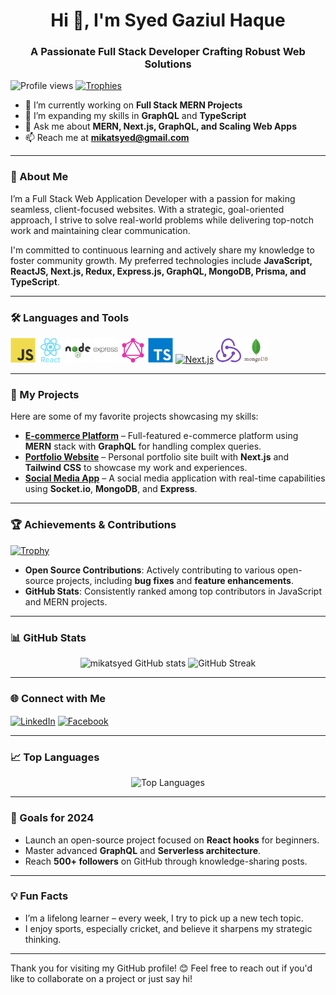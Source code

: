 <h1 align="center">Hi 👋, I'm Syed Gaziul Haque</h1>
<h3 align="center">A Passionate Full Stack Developer Crafting Robust Web Solutions</h3>

<p align="left">
  <img src="https://komarev.com/ghpvc/?username=mikatsyed&label=Profile%20views&color=0e75b6&style=flat" alt="Profile views" />
  <a href="https://github.com/ryo-ma/github-profile-trophy"><img src="https://github-profile-trophy.vercel.app/?username=mikatsyed" alt="Trophies" /></a>
</p>

- 🔭 I’m currently working on **Full Stack MERN Projects**
- 🌱 I’m expanding my skills in **GraphQL** and **TypeScript**
- 💬 Ask me about **MERN, Next.js, GraphQL, and Scaling Web Apps**
- 📫 Reach me at **mikatsyed@gmail.com**

---

### 💼 About Me

I’m a Full Stack Web Application Developer with a passion for making seamless, client-focused websites. With a strategic, goal-oriented approach, I strive to solve real-world problems while delivering top-notch work and maintaining clear communication.

I'm committed to continuous learning and actively share my knowledge to foster community growth. My preferred technologies include **JavaScript, ReactJS, Next.js, Redux, Express.js, GraphQL, MongoDB, Prisma, and TypeScript**.

---

### 🛠️ Languages and Tools

<p align="left">
  <a href="https://www.javascript.com/" target="_blank" rel="noreferrer"><img src="https://raw.githubusercontent.com/devicons/devicon/master/icons/javascript/javascript-original.svg" alt="JavaScript" width="40" height="40"/></a>
  <a href="https://reactjs.org/" target="_blank" rel="noreferrer"><img src="https://raw.githubusercontent.com/devicons/devicon/master/icons/react/react-original-wordmark.svg" alt="React" width="40" height="40"/></a>
  <a href="https://nodejs.org" target="_blank" rel="noreferrer"><img src="https://raw.githubusercontent.com/devicons/devicon/master/icons/nodejs/nodejs-original-wordmark.svg" alt="Node.js" width="40" height="40"/></a>
  <a href="https://expressjs.com" target="_blank" rel="noreferrer"><img src="https://raw.githubusercontent.com/devicons/devicon/master/icons/express/express-original-wordmark.svg" alt="Express.js" width="40" height="40"/></a>
  <a href="https://graphql.org/" target="_blank" rel="noreferrer"><img src="https://raw.githubusercontent.com/devicons/devicon/master/icons/graphql/graphql-plain.svg" alt="GraphQL" width="40" height="40"/></a>
  <a href="https://www.typescriptlang.org/" target="_blank" rel="noreferrer"><img src="https://raw.githubusercontent.com/devicons/devicon/master/icons/typescript/typescript-original.svg" alt="TypeScript" width="40" height="40"/></a>
  <a href="https://nextjs.org/" target="_blank" rel="noreferrer"><img src="https://cdn.worldvectorlogo.com/logos/nextjs-2.svg" alt="Next.js" width="40" height="40"/></a>
  <a href="https://redux.js.org/" target="_blank" rel="noreferrer"><img src="https://raw.githubusercontent.com/devicons/devicon/master/icons/redux/redux-original.svg" alt="Redux" width="40" height="40"/></a>
  <a href="https://www.mongodb.com/" target="_blank" rel="noreferrer"><img src="https://raw.githubusercontent.com/devicons/devicon/master/icons/mongodb/mongodb-original-wordmark.svg" alt="MongoDB" width="40" height="40"/></a>
</p>

---

### 🚀 My Projects

Here are some of my favorite projects showcasing my skills:

- **[E-commerce Platform](https://github.com/mikatsyed/ecommerce)** – Full-featured e-commerce platform using **MERN** stack with **GraphQL** for handling complex queries.
- **[Portfolio Website](https://github.com/mikatsyed/portfolio)** – Personal portfolio site built with **Next.js** and **Tailwind CSS** to showcase my work and experiences.
- **[Social Media App](https://github.com/mikatsyed/social-media-app)** – A social media application with real-time capabilities using **Socket.io**, **MongoDB**, and **Express**.

---

### 🏆 Achievements & Contributions

<p align="left">
  <a href="https://github.com/ryo-ma/github-profile-trophy"><img src="https://github-profile-trophy.vercel.app/?username=mikatsyed&theme=onedark&no-frame=true&row=1&column=6" alt="Trophy"/></a>
</p>

- **Open Source Contributions**: Actively contributing to various open-source projects, including **bug fixes** and **feature enhancements**.
- **GitHub Stats**: Consistently ranked among top contributors in JavaScript and MERN projects.

---

### 📊 GitHub Stats

<p align="center">
  <img src="https://github-readme-stats.vercel.app/api?username=mikatsyed&show_icons=true&locale=en&theme=tokyonight" alt="mikatsyed GitHub stats" />
  <img src="https://github-readme-streak-stats.herokuapp.com/?user=mikatsyed&theme=tokyonight" alt="GitHub Streak" />
</p>

---

### 🌐 Connect with Me

<p align="left">
  <a href="https://linkedin.com/in/mikat-syed/" target="blank"><img align="center" src="https://raw.githubusercontent.com/rahuldkjain/github-profile-readme-generator/master/src/images/icons/Social/linked-in-alt.svg" alt="LinkedIn" height="30" width="40" /></a>
  <a href="https://fb.com/syedmilka.cricket/" target="blank"><img align="center" src="https://raw.githubusercontent.com/rahuldkjain/github-profile-readme-generator/master/src/images/icons/Social/facebook.svg" alt="Facebook" height="30" width="40" /></a>
</p>

---

### 📈 Top Languages

<p align="center">
  <img src="https://github-readme-stats.vercel.app/api/top-langs?username=mikatsyed&show_icons=true&locale=en&layout=compact&theme=tokyonight" alt="Top Languages" />
</p>

---

### 🎯 Goals for 2024

- Launch an open-source project focused on **React hooks** for beginners.
- Master advanced **GraphQL** and **Serverless architecture**.
- Reach **500+ followers** on GitHub through knowledge-sharing posts.

---

### 💡 Fun Facts

- I’m a lifelong learner – every week, I try to pick up a new tech topic.
- I enjoy sports, especially cricket, and believe it sharpens my strategic thinking.

---

Thank you for visiting my GitHub profile! 😊 Feel free to reach out if you'd like to collaborate on a project or just say hi!
